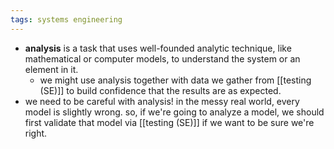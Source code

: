 ```yaml
---
tags: systems engineering
---
```


- **analysis** is a task that uses well-founded analytic technique, like mathematical or computer models, to understand the system or an element in it.
	- we might use analysis together with data we gather from [[testing (SE)]] to build confidence that the results are as expected.
- we need to be careful with analysis! in the messy real world, every model is slightly wrong. so, if we're going to analyze a model, we should first validate that model via [[testing (SE)]] if we want to be sure we're right.